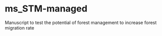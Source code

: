# ms_STM-managed
Manuscript to test the potential of forest management to increase forest migration rate
